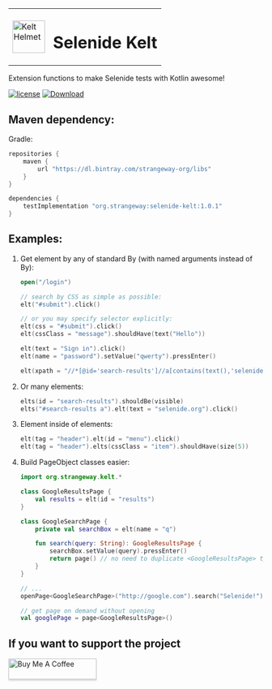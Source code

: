 <table><tr>
  <td>
    <img src="https://github.com/strangeway-org/selenide-kelt/blob/master/img/kelt.png" alt="Kelt Helmet" width="64px">
  </td>
  <td>
    <h1>Selenide Kelt</h1>
  </td>
</tr></table>

Extension functions to make Selenide tests with Kotlin awesome!

[![license](https://img.shields.io/badge/license-Apache%20License%202.0-blue.svg?style=flat)](http://www.apache.org/licenses/LICENSE-2.0)
[ ![Download](https://api.bintray.com/packages/strangeway-org/libs/selenide-kelt/images/download.svg?version=1.0.1) ](https://bintray.com/strangeway-org/libs/selenide-kelt/1.0.1/link)

## Maven dependency:

Gradle:
```groovy
repositories {
    maven {
        url "https://dl.bintray.com/strangeway-org/libs" 
    }
}

dependencies {
    testImplementation "org.strangeway:selenide-kelt:1.0.1"
}
```

## Examples:

1. Get element by any of standard By (with named arguments instead of By):
    ```kotlin
    open("/login")
   
    // search by CSS as simple as possible:
    elt("#submit").click()
   
    // or you may specify selector explicitly:    
    elt(css = "#submit").click()
    elt(cssClass = "message").shouldHave(text("Hello"))
    
    elt(text = "Sign in").click()
    elt(name = "password").setValue("qwerty").pressEnter()
    
    elt(xpath = "//*[@id='search-results']//a[contains(text(),'selenide.org')]").click()
    ```

2. Or many elements:
    ```kotlin
    elts(id = "search-results").shouldBe(visible)
    elts("#search-results a").elt(text = "selenide.org").click()
    ```

3. Element inside of elements:
   ```kotlin
   elt(tag = "header").elt(id = "menu").click()
   elt(tag = "header").elts(cssClass = "item").shouldHave(size(5))
   ```

2. Build PageObject classes easier:
    ```kotlin
    import org.strangeway.kelt.*
   
    class GoogleResultsPage {
        val results = elt(id = "results")
    }
    
    class GoogleSearchPage {
        private val searchBox = elt(name = "q")
    
        fun search(query: String): GoogleResultsPage {
            searchBox.setValue(query).pressEnter()
            return page() // no need to duplicate <GoogleResultsPage> type
        }
    }
   
    // ...
    openPage<GoogleSearchPage>("http://google.com").search("Selenide!")
   
    // get page on demand without opening
    val googlePage = page<GoogleResultsPage>()
    ```

## If you want to support the project
  
<a href="https://www.buymeacoffee.com/jreznot" target="_blank"><img src="https://www.buymeacoffee.com/assets/img/custom_images/orange_img.png" alt="Buy Me A Coffee" style="height: 41px !important;width: 174px !important;box-shadow: 0px 3px 2px 0px rgba(190, 190, 190, 0.5) !important;-webkit-box-shadow: 0px 3px 2px 0px rgba(190, 190, 190, 0.5) !important;" ></a>
